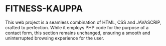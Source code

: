 # FITNESS-KAUPPA
This web project is a seamless combination of HTML, CSS and JAVASCRIP, crafted to perfection. While it employs PHP code for the purpose of a contact form, this section remains unchanged, ensuring a smooth and uninterrupted browsing experience for the user.
